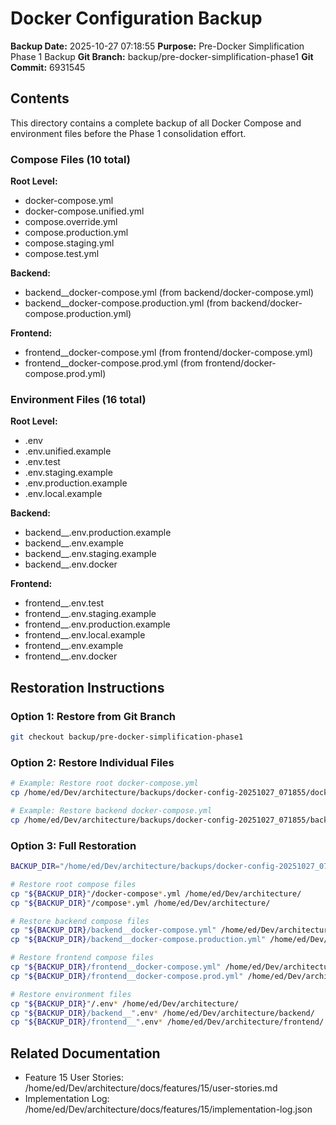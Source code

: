 # Docker Configuration Backup

**Backup Date:** 2025-10-27 07:18:55
**Purpose:** Pre-Docker Simplification Phase 1 Backup
**Git Branch:** backup/pre-docker-simplification-phase1
**Git Commit:** 6931545

## Contents

This directory contains a complete backup of all Docker Compose and environment files before the Phase 1 consolidation effort.

### Compose Files (10 total)

**Root Level:**
- docker-compose.yml
- docker-compose.unified.yml
- compose.override.yml
- compose.production.yml
- compose.staging.yml
- compose.test.yml

**Backend:**
- backend__docker-compose.yml (from backend/docker-compose.yml)
- backend__docker-compose.production.yml (from backend/docker-compose.production.yml)

**Frontend:**
- frontend__docker-compose.yml (from frontend/docker-compose.yml)
- frontend__docker-compose.prod.yml (from frontend/docker-compose.prod.yml)

### Environment Files (16 total)

**Root Level:**
- .env
- .env.unified.example
- .env.test
- .env.staging.example
- .env.production.example
- .env.local.example

**Backend:**
- backend__.env.production.example
- backend__.env.example
- backend__.env.staging.example
- backend__.env.docker

**Frontend:**
- frontend__.env.test
- frontend__.env.staging.example
- frontend__.env.production.example
- frontend__.env.local.example
- frontend__.env.example
- frontend__.env.docker

## Restoration Instructions

### Option 1: Restore from Git Branch
```bash
git checkout backup/pre-docker-simplification-phase1
```

### Option 2: Restore Individual Files
```bash
# Example: Restore root docker-compose.yml
cp /home/ed/Dev/architecture/backups/docker-config-20251027_071855/docker-compose.yml /home/ed/Dev/architecture/

# Example: Restore backend docker-compose.yml
cp /home/ed/Dev/architecture/backups/docker-config-20251027_071855/backend__docker-compose.yml /home/ed/Dev/architecture/backend/docker-compose.yml
```

### Option 3: Full Restoration
```bash
BACKUP_DIR="/home/ed/Dev/architecture/backups/docker-config-20251027_071855"

# Restore root compose files
cp "${BACKUP_DIR}"/docker-compose*.yml /home/ed/Dev/architecture/
cp "${BACKUP_DIR}"/compose*.yml /home/ed/Dev/architecture/

# Restore backend compose files
cp "${BACKUP_DIR}/backend__docker-compose.yml" /home/ed/Dev/architecture/backend/docker-compose.yml
cp "${BACKUP_DIR}/backend__docker-compose.production.yml" /home/ed/Dev/architecture/backend/docker-compose.production.yml

# Restore frontend compose files
cp "${BACKUP_DIR}/frontend__docker-compose.yml" /home/ed/Dev/architecture/frontend/docker-compose.yml
cp "${BACKUP_DIR}/frontend__docker-compose.prod.yml" /home/ed/Dev/architecture/frontend/docker-compose.prod.yml

# Restore environment files
cp "${BACKUP_DIR}"/.env* /home/ed/Dev/architecture/
cp "${BACKUP_DIR}/backend__".env* /home/ed/Dev/architecture/backend/
cp "${BACKUP_DIR}/frontend__".env* /home/ed/Dev/architecture/frontend/
```

## Related Documentation

- Feature 15 User Stories: /home/ed/Dev/architecture/docs/features/15/user-stories.md
- Implementation Log: /home/ed/Dev/architecture/docs/features/15/implementation-log.json
